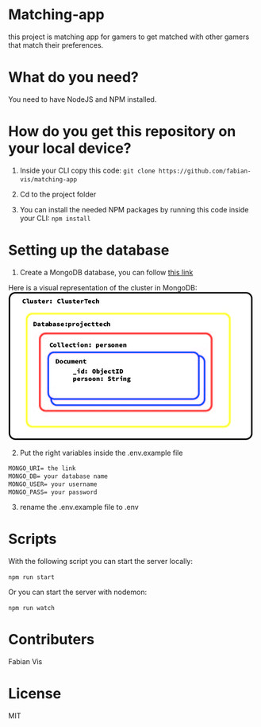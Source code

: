 # Matching-app
this project is matching app for gamers to get matched with other gamers that match their preferences.

# What do you need?

You need to have NodeJS and NPM installed.

# How do you get this repository on your local device?

1. Inside your CLI copy this code: ```git clone https://github.com/fabian-vis/matching-app```

2. Cd to the project folder

3. You can install the needed NPM packages by running this code inside your CLI: ```npm install```

# Setting up the database

1. Create a MongoDB database, you can follow [this link](https://docs.mongodb.com/guides/server/drivers/)

Here is a visual representation of the cluster in MongoDB:
![alt text](https://github.com/fabian-vis/matching-app/blob/main/fotostech/Databasestructuur.jpg "Database structuur")

2. Put the right variables inside the .env.example file
``` 
MONGO_URI= the link
MONGO_DB= your database name
MONGO_USER= your username
MONGO_PASS= your password 
```

3. rename the .env.example file to .env

# Scripts

With the following script you can start the server locally:

```npm run start```

Or you can start the server with nodemon:

```npm run watch```

# Contributers
Fabian Vis

# License
MIT